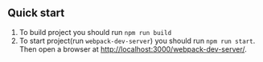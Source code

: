 ## Quick start
 
1. To build project you should run `npm run build`
2. To start project(run `webpack-dev-server`) you should run `npm run start`. Then open a browser at <a href="http://localhost:3000/webpack-dev-server/">http://localhost:3000/webpack-dev-server/</a>. 



